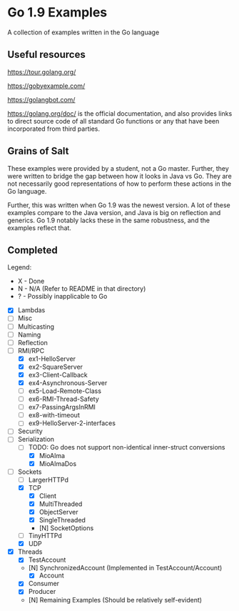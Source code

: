 # Go 1.9 Examples
A collection of examples written in the Go language

## Useful resources

https://tour.golang.org/

https://gobyexample.com/

https://golangbot.com/

https://golang.org/doc/ is the official documentation, and also provides links to direct source code of all standard Go functions or any that have been incorporated from third parties.


## Grains of Salt

These examples were provided by a student, not a Go master.  Further, they were written to bridge the gap between how it looks in Java vs Go.  They are not necessarily good representations of how to perform these actions in the Go language.

Further, this was written when Go 1.9 was the newest version.  A lot of these examples compare to the Java version, and Java is big on reflection and generics.  Go 1.9 notably lacks these in the same robustness, and the examples reflect that.


## Completed

Legend:

* X - Done
* N - N/A (Refer to README in that directory)
* ? - Possibly inapplicable to Go

- [X] Lambdas
- [ ] Misc
- [ ] Multicasting
- [ ] Naming
- [ ] Reflection
- [ ] RMI/RPC
  - [X] ex1-HelloServer
  - [X] ex2-SquareServer
  - [X] ex3-Client-Callback
  - [X] ex4-Asynchronous-Server
  - [ ] ex5-Load-Remote-Class
  - [ ] ex6-RMI-Thread-Safety
  - [ ] ex7-PassingArgsInRMI
  - [ ] ex8-with-timeout
  - [ ] ex9-HelloServer-2-interfaces
- [ ] Security
- [ ] Serialization
  - [ ] TODO: Go does not support non-identical inner-struct conversions
    - [X] MioAlma
	- [X] MioAlmaDos
- [ ] Sockets
  - [ ] LargerHTTPd
  - [X] TCP
     - [X] Client
     - [X] MultiThreaded
     - [X] ObjectServer
     - [X] SingleThreaded
     - [N] SocketOptions
  - [ ] TinyHTTPd
  - [X] UDP
- [X] Threads
  - [X] TestAccount
  - [N] SynchronizedAccount (Implemented in TestAccount/Account)
  	- [X] Account
  - [X] Consumer
  - [X] Producer
  - [N] Remaining Examples (Should be relatively self-evident)
